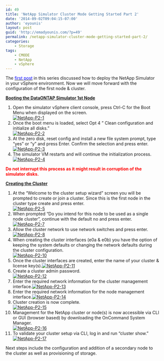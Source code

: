 ```yaml
---
id: 49
title: 'NetApp Simulator Cluster Mode Getting Started Part 2'
date: '2014-09-02T09:04:15-07:00'
author: 'eyounis'
layout: post
guid: 'http://emadyounis.com/?p=49'
permalink: /netapp-simulator-cluster-mode-getting-started-part-2/
categories:
    - Storage
tags:
    - CMODE
    - NetApp
    - vSphere
---
```


The<span style="color: #0000ff;"> [<span style="color: #0000ff;">first post</span>](http://emadyounis.com/storage/netapp-simulator-cluster-mode-getting-started-part-1/ "NetApp Simulator Cluster Mode Getting Started Part 1")</span> in this series discussed how to deploy the NetApp Simulator in your vSphere environment. Now we will move forward with the configuration of the first node &amp; cluster.

<span style="text-decoration: underline;">**Booting the DataONTAP Simulator 1st Node**</span>

1. Open the simulator vSphere client console, press Ctrl-C for the Boot Menu when displayed on the screen.  
    [![NetApp-P2-1](https://emadyounis.com/assets/img/2014/08/NetApp-P2-1.jpg?resize=531%2C182)](https://emadyounis.com/assets/img/2014/08/NetApp-P2-1.jpg)
2. Once the boot menu is loaded, select Opt 4 ” Clean configuration and initialize all disks.”  
    [![NetApp-P2-2](https://emadyounis.com/assets/img/2014/08/NetApp-P2-2.jpg?resize=530%2C188)](https://emadyounis.com/assets/img/2014/08/NetApp-P2-2.jpg)
3. At the zero disk, reset config and install a new file system prompt, type “yes” or “y” and press Enter. Confirm the selection and press enter.[![NetApp-P2-3](https://emadyounis.com/assets/img/2014/08/NetApp-P2-3.jpg?resize=720%2C166)](https://emadyounis.com/assets/img/2014/08/NetApp-P2-3.jpg)
4. The simulator VM restarts and will continue the initialization process.  
    [![NetApp-P2-4](https://emadyounis.com/assets/img/2014/08/NetApp-P2-4.jpg?resize=720%2C99)](https://emadyounis.com/assets/img/2014/08/NetApp-P2-4.jpg)




<span style="color: #ff0000;">**Do not interrupt this process as it might result in corruption of the simulator disks.**</span>

<span style="text-decoration: underline;">**Creating the Cluster**</span>

1. At the “Welcome to the cluster setup wizard” screen you will be prompted to create or join a cluster. Since this is the first node in the cluster type create and press enter.  
    [![NetApp-P2-5](https://emadyounis.com/assets/img/2014/08/NetApp-P2-5.jpg?resize=721%2C245)](https://emadyounis.com/assets/img/2014/08/NetApp-P2-5.jpg)
2. When prompted “Do you intend for this node to be used as a single node cluster”, continue with the default no and press enter.  
    [![NetApp-P2-7](https://emadyounis.com/assets/img/2014/08/NetApp-P2-7.jpg?resize=719%2C58)](https://emadyounis.com/assets/img/2014/08/NetApp-P2-7.jpg)
3. Allow the cluster network to use network switches and press enter.[![NetApp-P2-8](https://emadyounis.com/assets/img/2014/08/NetApp-P2-8.jpg?resize=710%2C53)](https://emadyounis.com/assets/img/2014/08/NetApp-P2-8.jpg)
4. When creating the cluster interfaces (e0a &amp; e0b) you have the option of keeping the system defaults or changing the network defaults during the cluster configuration.  
    [![NetApp-P2-10](https://emadyounis.com/assets/img/2014/08/NetApp-P2-10.jpg?resize=720%2C116)](https://emadyounis.com/assets/img/2014/08/NetApp-P2-10.jpg)
5. Once the cluster interfaces are created, enter the name of your cluster &amp; license key(s).[![NetApp-P2-11](https://emadyounis.com/assets/img/2014/09/NetApp-P2-11.jpg?resize=604%2C33)](https://emadyounis.com/assets/img/2014/09/NetApp-P2-11.jpg)
6. Create a cluster admin password.  
    [![NetApp-P2-12](https://emadyounis.com/assets/img/2014/09/NetApp-P2-12.jpg?resize=613%2C60)](https://emadyounis.com/assets/img/2014/09/NetApp-P2-12.jpg)
7. Enter the required network information for the cluster management interface.[![NetApp-P2-13](https://emadyounis.com/assets/img/2014/09/NetApp-P2-13.jpg?resize=720%2C131)](https://emadyounis.com/assets/img/2014/09/NetApp-P2-13.jpg)
8. Enter the required network information for the node management interface.[![NetApp-P2-14](https://emadyounis.com/assets/img/2014/09/NetApp-P2-14.jpg?resize=721%2C111)](https://emadyounis.com/assets/img/2014/09/NetApp-P2-14.jpg)
9. Cluster creation is now complete.  
    [![NetApp-P2-15](https://emadyounis.com/assets/img/2014/09/NetApp-P2-15.jpg?resize=720%2C140)](https://emadyounis.com/assets/img/2014/09/NetApp-P2-15.jpg)
10. Management for the NetApp cluster or node(s) is now accessible via CLI or GUI (browser based) by downloading the OnCommand System Manager.  
    [![NetApp-P2-16](https://emadyounis.com/assets/img/2014/09/NetApp-P2-16.jpg?resize=1044%2C199)](https://emadyounis.com/assets/img/2014/09/NetApp-P2-16.jpg)
11. To validate your cluster setup via CLI, log in and run “cluster show.” [![NetApp-P2-17](https://emadyounis.com/assets/img/2014/09/NetApp-P2-17.jpg?resize=639%2C148)](https://emadyounis.com/assets/img/2014/09/NetApp-P2-17.jpg)



Next steps include the configuration and addition of a secondary node to the cluster as well as provisioning of storage.
